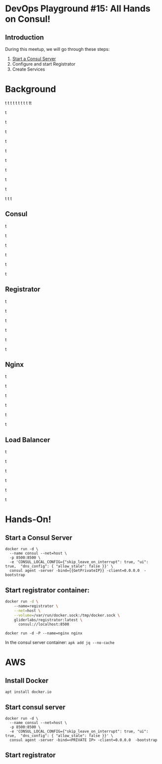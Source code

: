 # DevOps Playground #15: All Hands on Consul!
## Introduction
During this meetup, we will go through these steps:

1. [Start a Consul Server](#start-a-consul-server)
2. Configure and start Registrator
3. Create Services


# Background
t
t
t
t
t
t
t
t
t
tt


t

t

t

t

t

t

t

t

t

t
t
t
## Consul


t

t

t

t

t

t

## Registrator


t

t

t

t

t

t

## Nginx


t

t

t

t

t

t

## Load Balancer


t

t

t

t

t

t

# Hands-On!
## Start a Consul Server



```
docker run -d \
  --name consul --net=host \
  -p 8500:8500 \
  -e 'CONSUL_LOCAL_CONFIG={"skip_leave_on_interrupt": true, "ui": true,  "dns_config": { "allow_stale": false }}' \
  consul agent -server -bind={{GetPrivateIP}} -client=0.0.0.0  -bootstrap
```


## Start registrator container:

```bash
docker run -d \                                                         
    --name=registrator \
    --net=host \
    --volume=/var/run/docker.sock:/tmp/docker.sock \
    gliderlabs/registrator:latest \
      consul://localhost:8500
```

`docker run -d -P --name=nginx nginx`

In the consul server container:
`apk add jq --no-cache`


# AWS
## Install Docker
`apt install docker.io`

## Start consul server
```
docker run -d \
  --name consul --net=host \
  -p 8500:8500 \
  -e 'CONSUL_LOCAL_CONFIG={"skip_leave_on_interrupt": true, "ui": true,  "dns_config": { "allow_stale": false }}' \
  consul agent -server -bind=<PRIVATE IP> -client=0.0.0.0  -bootstrap
```

## Start registrator










